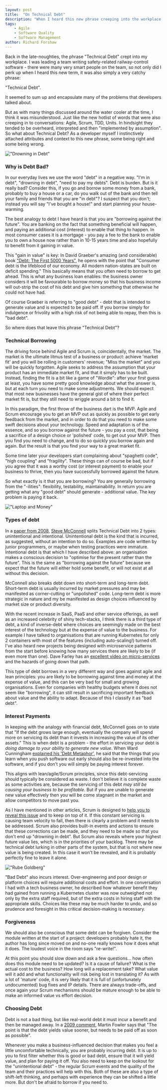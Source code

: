 ```yaml
---
layout: post
title:  "On Technical Debt"
description: "When I heard this new phrase creeping into the workplace, I instinctively attached attributes and context to it, some being right and some being wrong. Initially I assumed it was a bad thing, but really it is another tool to be used, but used wisely."
tags:
    - Agile
    - Software Quality
    - Software Management
author: Richard Forshaw
---
```


Back in the late-noughties, the phrase "Technical Debt" crept into my workplace. I was leading a team writing safety-related railway-control software - there were many very smart people on the team, so not only did I perk up when I heard this new term, it was also simply a very catchy phrase:

"Technical Debt".

It seemed to sum up and encapsulate many of the problems that developers talked about.

But as with many things discussed around the water cooler at the time, I think it was misunderstood. Just like the new hotlist of words that were also creeping in to conversations: Agile, Scrum, TDD, Units. In hindsight they tended to be overheard, interpreted and then "implemented by assumption". So what about Technical Debt? As a developer myself I instinctively attached attributes and context to this new phrase, some being right and some being wrong.

!["Drowning in Debt"](images/Debt.jpg)

### Why is Debt Bad?

In our everyday lives we use the word "debt" in a negative way. "I'm in debt", "drowning in debt", "need to pay my debts". Debt is burden. But is it really bad? Consider this, if you go and borrow some money from a bank, probably to buy a house or a car, do you walk out of the bank and then tell your family and friends that you are "in debt"? I suspect that you don't; instead you will say "I've bought a house!" and start planning your house-warming.

The best analogy to debt I have heard is that you are "borrowing against the future". You are banking on the fact that something beneficial will happen, and paying an additional cost (interest) to enable that thing to happen. In most consumer cases it is a mortgage - you pay a fee to the bank to enable you to own a house now rather than in 10-15 years time and also hopefully to benefit from it gaining in value.

This "gain in value" is key: In David Graeber's amazing (and considerable) book ["Debt: The First 5000 Years"](https://www.goodreads.com/book/show/6617037-debt), he opens with the point that "Consumer debt is the lifeblood of our economy. All modern nation-states are built on deficit spending." This basically means that you often need to borrow to get ahead. This is what any business loan enables: the business owner considers it will be favourable to borrow money so that his business income will out-strip the cost of his debt and give him something that otherwise he could not have had.

Of course Graeber is referring to "good debt" - debt that is intended to generate value and is expected to be paid off. If you borrow simply for indulgence or frivolity with a high risk of not being able to repay, then this is "bad debt".

So where does that leave this phrase "Technical Debt"?

### Technical Borrowing

The driving force behind Agile and Scrum is, coincidentally, the market. The market is the ultimate litmus test of a business or product: achieve 'market fit' and you will be rolling in customers' revenue; "Miss the market" and you will be quickly forgotten. Agile seeks to address the assumption that your product has an immediate market fit, and that it simply has to be built. Instead, finding the fit is a bit like a game of "Wordle": after your first guess at least, you have some pretty good knowledge about what the answer is, but at each turn you need to make some adjustments. We should expect that most new businesses have the general gist of where their perfect market fit is, but they still need to wriggle around a bit to find it.

In this paradigm, the first throw of the business dart is the MVP. Agile and Scrum encourage you to get an MVP out as quickly as possible to get early feedback from the market, and in order to do that you need to make some swift decisions about your technology. Speed and adaptation is of the essence, and so you borrow against the future - you pay a cost, that being a sacrifice of a design choice or 'polished' code, to get out your MVP. Then you find you need to change, and to do so quickly you borrow again and again. But the result is that you find your way to a great market fit.

Some time later your developers start complaining about "spaghetti code", "high coupling" and "fragility". These things can of course be bad, but if you agree that it was a worthy cost (or interest payment) to enable your business to thrive, then you have successfully borrowed against the future.

So what exactly is it that you are borrowing? You are generally borrowing from the "-ilities": flexibility, testability, maintainability. In return you are getting what any "good debt" should generate - additional value. The key problem is paying it back.

!["Laptop and Money"](images/laptop-creates-money.jpg)

### Types of debt

In a [paper from 2008](http://www.construx.com/uploadedfiles/resources/whitepapers/Managing%20Technical%20Debt.pdf), [Steve McConnell](https://www.linkedin.com/in/stevemcc) splits Technical Debt into 2 types: unintentional and intentional. Unintentional debt is the kind that is incurred, as suggested, without an intention to do so. Examples are code written by junior programmers, or maybe when testing practices were immature. Intentional debt is that which I have described above: an organisation makes a conscious decision to "optimise for the present rather than the future". This is the same as "borrowing against the future" because we expect that the future will either hold some benefit, or will not exist at all without this decision.

McConnell also breaks debt down into short-term and long-term debt. Short-term debt is usually incurred by market pressures and may be manifested as corner-cutting or "unpolished" code. Long-term debt is more strategic in nature and my be manifested as design choices influenced by market size or product diversity.

With the recent increase in SaaS, PaaS and other service offerings, as well as an increased celebrity of shiny tech-stacks, I think there is a third type of debt, a kind of inverse-debt where choices are seemingly made on the best interest of the technology but at the expense of value to the business. For example I have talked to organisations that are running Kubernetes for only 2 containers with most of the features (including auto-scaling!) turned off. I've also heard new projects being designed with microservice patterns from the start before knowing how many services there are likely to be (if even more than one). Dave Farley has an [excellent video on micro-services](https://www.youtube.com/watch?v=zzMLg3Ys5vI) and the hazards of going down that path.

This type of debt borrows in a very different way and goes against agile and lean principles: you are likely to be borrowing against time and money at the expense of value, and this can be very bad for small and growing organisations. Even for companies with healthy budgets where it does not seem like "borrowing", it can still result in sacrificing important feedback about value and the ability to adapt. Because of this I classify it as "bad debt".

### Interest Payments

In keeping with the analogy with financial debt, McConnell goes on to state that "If the debt grows large enough, eventually the company will spend more on servicing its
debt than it invests in increasing the value of its other assets." This is when debt is a problem - the effort in servicing your debt is _doing damage to your ability to generate new value_. When Ward Cunningham [explained his 'Debt Metaphor'](https://www.youtube.com/watch?v=pqeJFYwnkjE), he said that the things that you learn when you push software out early should also be re-invested into the software, and if you don't you will simply be paying interest forever.

This aligns with lean/agile/Scrum principles, since this debt-servicing should typically be considered as waste. I don't believe it is complete waste as some activities are, because the servicing of this debt _may still be causing your business to be profitable_. But if you are unable to generate new value effectively then you will be come stagnant in the market and allow competitors to move past you.

As I have mentioned in other articles, Scrum is designed to [help you to reveal this issue](../articles/2021-11-21-understanding-scrum-part-2.markdown) and to keep on top of it. If this constant servicing is causing team velocity to fall, then there is clearly a problem and it needs to be addressed. Scrum also provides built-in events and actions to ensure that these corrections can be made, and they need to be made so that you don't end up "drowning in debt". But Scrum also reveals where your highest future value lies, which is in the priorities of your backlog. There may be technical debt lurking in other parts of the system, but that is not where new value is being created. In this case it won't be revealed, and it is probably perfectly fine to leave it alone.

!["Rube Goldberg"](images/rubegoldberg.png)

"Bad Debt" also incurs interest. Over-engineering and poor design or platform choices will require additional costs and effort. In one conversation I had with a tech business owner, he described how whatever benefit they had gained from running a Kubernetes cluster was now outweighed not only by the extra staff required, but of the extra costs in hiring staff with the appropriate skills. Choices like these may be much harder to undo, and so prudence and foresight in this critical decision-making is necessary.

### Forgiveness

We should also be conscious that some debt can be forgiven. Consider the module written at the start of a project: developers probably hate it, the author has long since moved on and no-one really knows how it does what it does. The loudest voice in the room says "re-write!".

At this point you should slow down and ask a few questions... how often does this module need to be updated? Is it a cause of failure? What is the actual cost to the business? How long will a replacement take? What value will it add and what functionality will risk being lost in translating it? As with a lot of 'mature' code, it is very likely that it is full of (unfortunately undocumented) bug fixes and IP details. There are always trade-offs, and once again your Scrum mechanisms should be mature enough to be able to make an informed value vs effort decision.

### Choosing Debt

Debt is not a bad thing, but like real-world debt it must incur a benefit and then be managed away. In a [2009 comment](https://martinfowler.com/bliki/TechnicalDebtQuadrant.html), Martin Fowler says that "The point is that the debt yields value sooner, but needs to be paid off as soon as possible".

Whenever you make a business-influenced decision that makes you feel a little uncomfortable technically, you are probably incurring debt. It is up to you to first filter whether this is good or bad debt, ensure that it will yield value, and plan for paying it off. You also need to keep on the lookout for the "unintentional debt" - the regular Scrum events and the quality of the team and their practices will help with this. Both of these are also a type of shift-left thinking, and perhaps with experience they can be shifted a little more. But don't be afraid to borrow if you need to.

